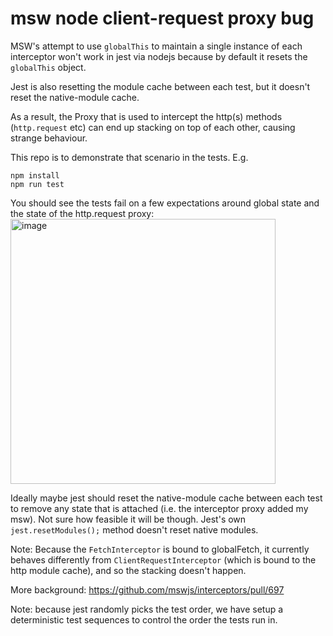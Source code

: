 # msw node client-request proxy bug

MSW's attempt to use `globalThis` to maintain a single instance of each interceptor won't work in jest via nodejs because by default it resets the `globalThis` object.

Jest is also resetting the module cache between each test, but it doesn't reset the native-module cache.

As a result, the Proxy that is used to intercept the http(s) methods (`http.request` etc) can end up stacking on top of each other, causing strange behaviour. 

This repo is to demonstrate that scenario in the tests. 
E.g.
```
npm install
npm run test
```

You should see the tests fail on a few expectations around global state and the state of the http.request proxy:
<img width="424" alt="image" src="https://github.com/user-attachments/assets/05b1e894-46c6-4471-ada3-3d51e97c9295" />


Ideally maybe jest should reset the native-module cache between each test to remove any state that is attached (i.e. the interceptor proxy added my msw). Not sure how feasible it will be though. Jest's own `jest.resetModules();` method doesn't reset native modules.

Note: Because the `FetchInterceptor` is bound to globalFetch, it currently behaves differently from `ClientRequestInterceptor` (which is bound to the http module cache), and so the stacking doesn't happen.

More background: https://github.com/mswjs/interceptors/pull/697

Note: because jest randomly picks the test order, we have setup a deterministic test sequences to control the order the tests run in.
